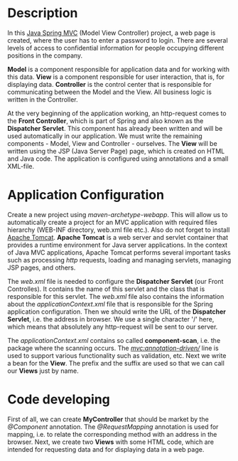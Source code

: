 # Description

In this [Java Spring MVC](https://docs.spring.io/spring-framework/docs/3.2.x/spring-framework-reference/html/mvc.html) (Model View Controller) project, a web page is created, where the user has to enter a password to login. There are several levels of access to confidential information for people occupying different positions in the company.

**Model** is a component responsible for application data and for working with this data. **View** is a component responsible for user interaction, that is, for displaying data. **Controller** is the control center that is responsible for communicating between the Model and the View. All business logic is written in the Controller.

At the very beginning of the application working, an http-request comes to the **Front Controller**, which is part of Spring and also known as the **Dispatcher Servlet**. This component has already been written and will be used automatically in our application. We must write the remaining components - Model, View and Controller - ourselves. The **View** will be written using the JSP (Java Server Page) page, which is created on HTML and Java code. The application is configured using annotations and a small XML-file.

# Application Configuration

Create a new project using *maven-archetype-webapp*. This will allow us to automatically create a project for an MVC application with required files hierarchy (WEB-INF directory, web.xml file etc.). Also do not forget to install [Apache Tomcat](https://tomcat.apache.org/download-90.cgi). **Apache Tomcat** is a web server and servlet container that provides a runtime environment for Java server applications. In the context of Java MVC applications, Apache Tomcat performs several important tasks such as processing *http* requests, loading and managing servlets, managing JSP pages, and others.

The *web.xml* file is needed to configure the **Dispatcher Servlet** (our Front Controlles). It contains the name of this servlet and the class that is responsible for this servlet. The *web.xml* file also contains the information about the *applicationContext.xml* file that is responsible for the Spring application configuration. Then we should write the URL of the **Dispatcher Servlet**, i.e. the address in browser. We use a single character '/' here, which means that absolutely any http-request will be sent to our server.

The *applicationContext.xml* contains so called **component-scan**, i.e. the package where the scanning occurs. The *<mvc:annotation-driven/>* line is used to support various functionality such as validation, etc. Next we write a bean for the **View**. The prefix and the suffix are used so that we can call our **Views** just by name.

# Code developing

First of all, we can create **MyController** that should be market by the *@Component* annotation. The *@RequestMapping* annotation is used for mapping, i.e. to relate the corresponding method with an address in the browser. Next, we create two **Views** with some HTML code, which are intended for requesting data and for displaying data in a web page.
